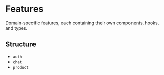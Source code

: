 # Features

Domain-specific features, each containing their own components, hooks, and types.

## Structure

- `auth`
- `chat`
- `product`
